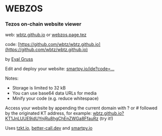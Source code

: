 # WEBZOS

### Tezos on-chain website viewer

web: [wbtz.github.io](https://wbtz.github.io) or [webzos.page.tez](https://webzos.tez.page)

code: [https://github.com/wbtz/wbtz.github.io](https://github.com/wbtz/wbtz.github.io)

by [Eyal Gruss](https://eyalgruss.com)

Edit and deploy your website: [smartpy.io/ide?code=...](https://smartpy.io/ide?code=eJxVUU1vgzAMvSP1P3gnQN3gOnVQTep23g6Tpp4iA6aNFBIUG23dr19SQOucw1OeP@L3oofReQEe0Mt4AWTgcZPE0xpkhk9qfhxnPBYHZ8VjK_luk0CIjnpQSlstSmVMpl8TMb6ubVCHacUk2nDRXIRYuV6xeG1PmU_TtEPBndC3lGcZzFN7Rs8k9ST9w@P9JqnuXt4OH8f3V4jpfSAigkF7qsle74RdxIEE4V97ZEWLoX1VzhiIcq1vXHcJeHSTj6uyFoIzeYo1S64ql0fDnvmfsCi0iKKzWWI@m6V7SIWG0WBQmYJ1AtoGeywOpNRizHMwA7tOhRLJ0tnZdXZ088rfurgYGHnFLVn02mW3y8C2Xn8o0L_HL4kT)

Notes: 
- Storage is limited to 32 kB
- You can use base64 data URLs for media
- Minify your code (e.g. reduce whitespace)

Access your website by appending the current domain with ? or # followed by the originated KT address, for example:
[wbtz.github.io?KT1JnLUUE9idUYnjRu8hgChEnZWGa8FfauRz](https://wbtz.github.io?KT1JnLUUE9idUYnjRu8hgChEnZWGa8FfauRz) (try it!)

Uses [tzkt.io](https://tzkt.io), [better-call.dev](https://better-call.dev) and [smartpy.io](https://smartpy.io)